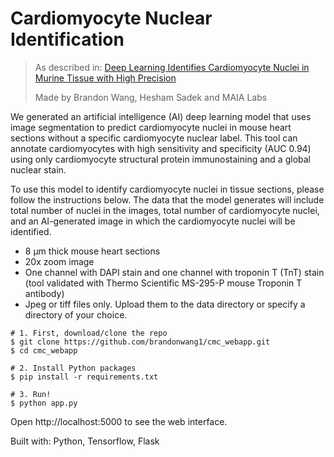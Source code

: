 # Cardiomyocyte Nuclear Identification



> As described in: [Deep Learning Identifies Cardiomyocyte Nuclei in Murine Tissue with High Precision](https://www.biorxiv.org/content/10.1101/2020.01.10.900936v2.full.pdf)
>
> Made by Brandon Wang, Hesham Sadek and MAIA Labs


We generated an artificial intelligence (AI) deep learning model that uses image segmentation to predict cardiomyocyte nuclei in mouse heart sections without a specific cardiomyocyte nuclear label. This tool can annotate cardiomyocytes with high sensitivity and specificity (AUC 0.94) using only cardiomyocyte structural protein immunostaining and a global nuclear stain.

To use this model to identify cardiomyocyte nuclei in tissue sections, please follow the instructions below. The data that the model generates will include total number of nuclei in the images, total number of cardiomyocyte nuclei, and an AI-generated image in which the cardiomyocyte nuclei will be identified.

* 8 μm thick mouse heart sections
* 20x zoom image
* One channel with DAPI stain and one channel with troponin T (TnT) stain (tool validated with Thermo Scientific MS-295-P mouse Troponin T antibody)
* Jpeg or tiff files only. Upload them to the data directory or specify a directory of your choice.

```shell
# 1. First, download/clone the repo
$ git clone https://github.com/brandonwang1/cmc_webapp.git
$ cd cmc_webapp

# 2. Install Python packages
$ pip install -r requirements.txt

# 3. Run!
$ python app.py
```

Open http://localhost:5000 to see the web interface.

Built with: Python, Tensorflow, Flask
